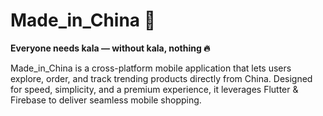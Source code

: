# Made_in_China 🚀

**Everyone needs kala — without kala, nothing 🔥**

Made_in_China is a cross-platform mobile application that lets users explore, order, and track trending products directly from China. Designed for speed, simplicity, and a premium experience, it leverages Flutter & Firebase to deliver seamless mobile shopping.
